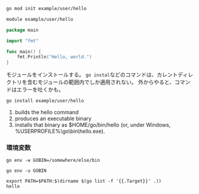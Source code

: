 ```sh
go mod init example/user/hello
```

```sh
module example/user/hello
```

```go
package main

import "fmt"

func main() {
    fmt.Println("Hello, world.")
}
```

モジュールをインストールする。
`go instal`などのコマンドは、カレントディレクトリを含むモジュールの範囲内でしか適用されない。
外からやると、コマンドはエラーを吐くかも。

```sh
go install example/user/hello
```
1. builds the hello command
2. produces an executable binary
3. installs that binary as $HOME/go/bin/hello (or, under Windows, %USERPROFILE%\go\bin\hello.exe).

### 環境変数
```shell
go env -w GOBIN=/somewhere/else/bin
```

```shell
go env -u GOBIN
```


```shell
export PATH=$PATH:$(dirname $(go list -f '{{.Target}}' .))
hello
```